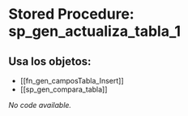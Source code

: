 # Stored Procedure: sp_gen_actualiza_tabla_1

## Usa los objetos:
- [[fn_gen_camposTabla_Insert]]
- [[sp_gen_compara_tabla]]

*No code available.*
